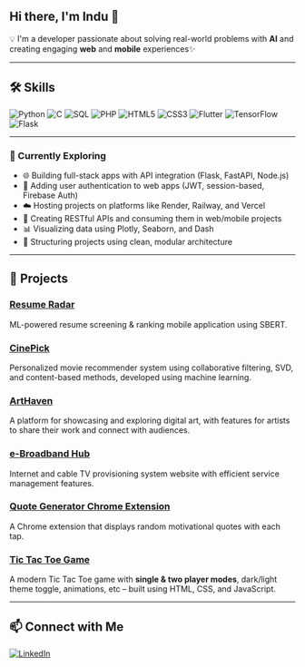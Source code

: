 ## Hi there, I'm Indu 👋

💡 I'm a developer passionate about solving real-world problems with **AI** and creating engaging **web** and **mobile** experiences✨

---

## 🛠 Skills

![Python](https://img.shields.io/badge/Python-3776AB?style=for-the-badge&logo=python&logoColor=white)
![C](https://img.shields.io/badge/C-00599C?style=for-the-badge&logo=c&logoColor=white)
![SQL](https://img.shields.io/badge/SQL-336791?style=for-the-badge&logo=postgresql&logoColor=white)
![PHP](https://img.shields.io/badge/PHP-777BB4?style=for-the-badge&logo=php&logoColor=white)
![HTML5](https://img.shields.io/badge/HTML5-E34F26?style=for-the-badge&logo=html5&logoColor=white)
![CSS3](https://img.shields.io/badge/CSS3-1572B6?style=for-the-badge&logo=css3&logoColor=white)
![Flutter](https://img.shields.io/badge/Flutter-02569B?style=for-the-badge&logo=flutter&logoColor=white)
![TensorFlow](https://img.shields.io/badge/TensorFlow-FF6F00?style=for-the-badge&logo=tensorflow&logoColor=white)
![Flask](https://img.shields.io/badge/Flask-000000?style=for-the-badge&logo=flask&logoColor=white)

---

### 🚀 Currently Exploring

- 🌐 Building full-stack apps with API integration (Flask, FastAPI, Node.js)
- 🔐 Adding user authentication to web apps (JWT, session-based, Firebase Auth)
- ☁️ Hosting projects on platforms like Render, Railway, and Vercel
- 🧱 Creating RESTful APIs and consuming them in web/mobile projects
- 📊 Visualizing data using Plotly, Seaborn, and Dash
- 📂 Structuring projects using clean, modular architecture

---

## 🚀 Projects

### [Resume Radar](https://github.com/indu613/ResumeRadar)
ML-powered resume screening & ranking mobile application using SBERT.

### [CinePick](https://github.com/indu613/Code-Crafted--Movie-recommendation-system)
Personalized movie recommender system using collaborative filtering, SVD, and content-based methods, developed using machine learning.

### [ArtHaven](https://github.com/indu613/Art-Gallery-Management-System)
A platform for showcasing and exploring digital art, with features for artists to share their work and connect with audiences.

### [e-Broadband Hub](https://github.com/indu613/E-Broadband-Hub)
Internet and cable TV provisioning system website with efficient service management features.

### [Quote Generator Chrome Extension](https://github.com/indu613/Quote-Generator)
A Chrome extension that displays random motivational quotes with each tap.


### [Tic Tac Toe Game](https://github.com/indu613/Tic-Tac-Toe-Game)
A modern Tic Tac Toe game with **single & two player modes**, dark/light theme toggle, animations, etc – built using HTML, CSS, and JavaScript.

---

## 📫 Connect with Me
[![LinkedIn](https://img.shields.io/badge/LinkedIn-0A66C2?style=for-the-badge&logo=linkedin&logoColor=white)](https://www.linkedin.com/in/indu--m/)
